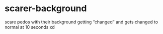 # scarer-background
scare pedos with their background getting “changed” and gets changed to normal at 10 seconds xd
